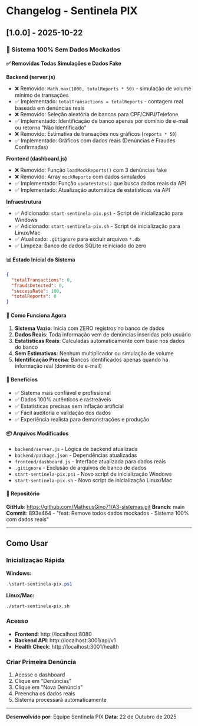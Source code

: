 # Changelog - Sentinela PIX

## [1.0.0] - 2025-10-22

### 🎉 Sistema 100% Sem Dados Mockados

#### ✅ Removidas Todas Simulações e Dados Fake

**Backend (server.js)**
- ❌ Removido: `Math.max(1000, totalReports * 50)` - simulação de volume mínimo de transações
- ✅ Implementado: `totalTransactions = totalReports` - contagem real baseada em denúncias reais
- ❌ Removido: Seleção aleatória de bancos para CPF/CNPJ/Telefone
- ✅ Implementado: Identificação de banco apenas por domínio de e-mail ou retorna "Não Identificado"
- ❌ Removido: Estimativa de transações nos gráficos (`reports * 50`)
- ✅ Implementado: Gráficos com dados reais (Denúncias e Fraudes Confirmadas)

**Frontend (dashboard.js)**
- ❌ Removido: Função `loadMockReports()` com 3 denúncias fake
- ❌ Removido: Array `mockReports` com dados simulados
- ✅ Implementado: Função `updateStats()` que busca dados reais da API
- ✅ Implementado: Atualização automática de estatísticas via API

**Infraestrutura**
- ✅ Adicionado: `start-sentinela-pix.ps1` - Script de inicialização para Windows
- ✅ Adicionado: `start-sentinela-pix.sh` - Script de inicialização para Linux/Mac
- ✅ Atualizado: `.gitignore` para excluir arquivos `*.db`
- ✅ Limpeza: Banco de dados SQLite reiniciado do zero

#### 📊 Estado Inicial do Sistema

```json
{
  "totalTransactions": 0,
  "fraudsDetected": 0,
  "successRate": 100,
  "totalReports": 0
}
```

#### 🚀 Como Funciona Agora

1. **Sistema Vazio**: Inicia com ZERO registros no banco de dados
2. **Dados Reais**: Toda informação vem de denúncias inseridas pelo usuário
3. **Estatísticas Reais**: Calculadas automaticamente com base nos dados do banco
4. **Sem Estimativas**: Nenhum multiplicador ou simulação de volume
5. **Identificação Precisa**: Bancos identificados apenas quando há informação real (domínio de e-mail)

#### 🎯 Benefícios

- ✅ Sistema mais confiável e profissional
- ✅ Dados 100% autênticos e rastreáveis
- ✅ Estatísticas precisas sem inflação artificial
- ✅ Fácil auditoria e validação dos dados
- ✅ Experiência realista para demonstrações e produção

#### 📦 Arquivos Modificados

- `backend/server.js` - Lógica de backend atualizada
- `backend/package.json` - Dependências atualizadas
- `frontend/dashboard.js` - Interface atualizada para dados reais
- `.gitignore` - Exclusão de arquivos de banco de dados
- `start-sentinela-pix.ps1` - Novo script de inicialização Windows
- `start-sentinela-pix.sh` - Novo script de inicialização Linux/Mac

#### 🔗 Repositório

**GitHub**: https://github.com/MatheusGino71/A3-sistemas.git
**Branch**: main
**Commit**: 893e464 - "feat: Remove todos dados mockados - Sistema 100% com dados reais"

---

## Como Usar

### Inicialização Rápida

**Windows:**
```powershell
.\start-sentinela-pix.ps1
```

**Linux/Mac:**
```bash
./start-sentinela-pix.sh
```

### Acesso

- **Frontend**: http://localhost:8080
- **Backend API**: http://localhost:3001/api/v1
- **Health Check**: http://localhost:3001/health

### Criar Primeira Denúncia

1. Acesse o dashboard
2. Clique em "Denúncias"
3. Clique em "Nova Denúncia"
4. Preencha os dados reais
5. Sistema processará automaticamente

---

**Desenvolvido por**: Equipe Sentinela PIX
**Data**: 22 de Outubro de 2025
